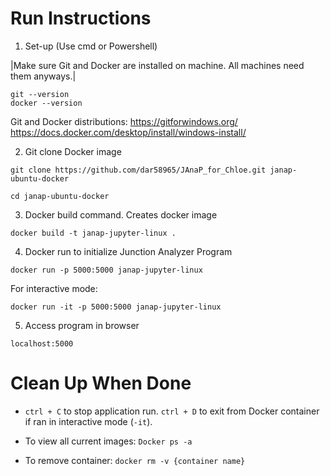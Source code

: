 # Run Instructions 
1. Set-up (Use cmd or Powershell)

|Make sure Git and Docker are installed on machine. All machines need them anyways.|
```
git --version
docker --version
```

Git and Docker distributions:
https://gitforwindows.org/
https://docs.docker.com/desktop/install/windows-install/

2. Git clone Docker image
```
git clone https://github.com/dar58965/JAnaP_for_Chloe.git janap-ubuntu-docker

cd janap-ubuntu-docker
```

3.  Docker build command. Creates docker image
```
docker build -t janap-jupyter-linux .
```
4. Docker run to initialize Junction Analyzer Program
```
docker run -p 5000:5000 janap-jupyter-linux
```

For interactive mode: 
```
docker run -it -p 5000:5000 janap-jupyter-linux
```
5. Access program in browser
```
localhost:5000
```

# Clean Up When Done
- ```ctrl + C``` to stop application run. ```ctrl + D``` to exit from Docker container if ran in interactive mode (```-it```). 

- To view all current images: ```Docker ps -a``` 

- To remove container: ```docker rm -v {container name}```
